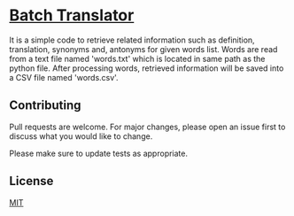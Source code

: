 # [Batch Translator](https://github.com/moghimi/python/tree/main/Batch-Translator)
It is a simple code to retrieve related information such as definition, translation, synonyms and, antonyms for given words list. Words are read from a text file named 'words.txt' which is located in same path as the python file. After processing words, retrieved information will be saved into a CSV file named 'words.csv'. 


## Contributing
Pull requests are welcome. For major changes, please open an issue first to discuss what you would like to change.

Please make sure to update tests as appropriate.

## License
[MIT](https://choosealicense.com/licenses/mit/)
